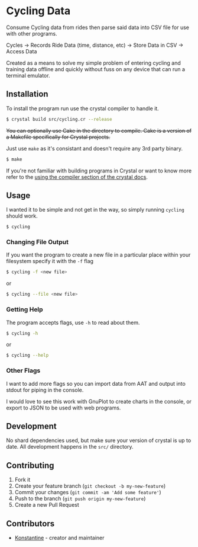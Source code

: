 # Cycling Data
Consume Cycling data from rides then parse said data into CSV file for use with other programs.

Cycles -> Records Ride Data (time, distance, etc) -> Store Data in CSV -> Access Data

Created as a means to solve my simple problem of entering cycling and training data offline and quickly without fuss on any device that can run a terminal emulator.

## Installation
To install the program run use the crystal compiler to handle it.
``` sh
$ crystal build src/cycling.cr --release
```

~~You can optionally use Cake in the directory to compile. Cake is a version of a Makefile specifically for Crystal projects.~~

Just use `make` as it's consistant and doesn't require any 3rd party binary.
``` sh
$ make
```

If you're not familiar with building programs in Crystal or want to know more refer to the [using the compiler section of the crystal docs](https://crystal-lang.org/reference/using_the_compiler/#crystal-build).

## Usage
I wanted it to be simple and not get in the way, so simply running `cycling` should work.
``` sh
$ cycling
```

### Changing File Output
If you want the program to create a new file in a particular place within your filesystem specify it with the `-f` flag
``` sh
$ cycling -f <new file>
```
or
``` sh
$ cycling --file <new file>
```

### Getting Help
The program accepts flags, use `-h` to read about them.
``` sh
$ cycling -h
```
or
``` sh
$ cycling --help
```

### Other Flags
I want to add more flags so you can import data from AAT and output into stdout for piping in the console.

I would love to see this work with GnuPlot to create charts in the console, or export to JSON to be used with web programs.

## Development
No shard dependencies used, but make sure your version of crystal is up to date.
All development happens in the `src/` directory.

## Contributing

1. Fork it
2. Create your feature branch (`git checkout -b my-new-feature`)
3. Commit your changes (`git commit -am 'Add some feature'`)
4. Push to the branch (`git push origin my-new-feature`)
5. Create a new Pull Request

## Contributors

- [Konstantine](https://materialfuture.net) - creator and maintainer
